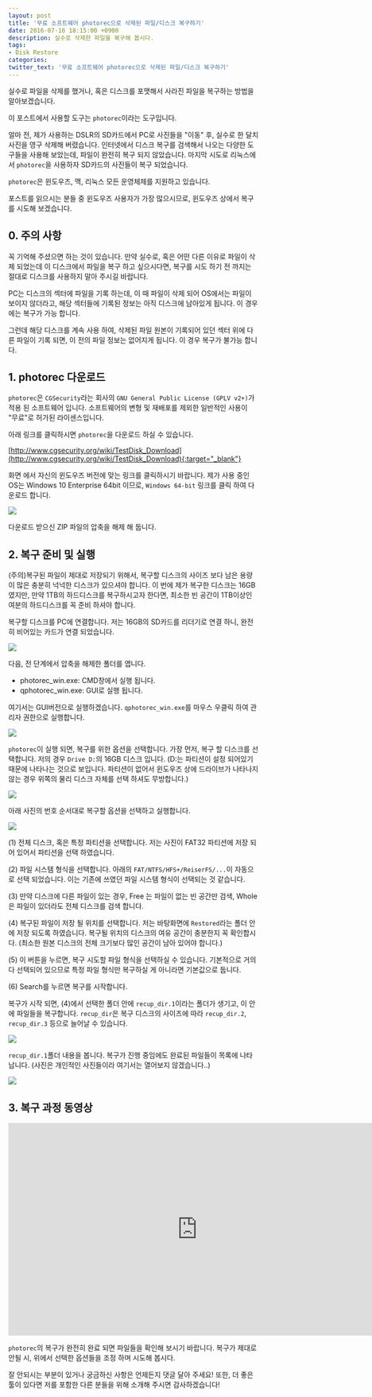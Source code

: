 ```yaml
---
layout: post
title: '무료 소프트웨어 photorec으로 삭제된 파일/디스크 복구하기'
date: 2016-07-16 18:15:00 +0900
description: 실수로 삭제한 파일을 복구해 봅시다.
tags:
- Disk Restore
categories:
twitter_text: '무료 소프트웨어 photorec으로 삭제된 파일/디스크 복구하기'
---
```


실수로 파일을 삭제를 했거나, 혹은 디스크를 포맷해서 사라진 파일을 복구하는 방법을 알아보겠습니다.

이 포스트에서 사용할 도구는 `photorec`이라는 도구입니다.

얼마 전, 제가 사용하는 DSLR의 SD카드에서 PC로 사진들을 "이동" 후, 실수로 한 달치 사진을 영구 삭제해 버렸습니다. 인터넷에서 디스크 복구를 검색해서 나오는 다양한 도구들을 사용해 보았는데, 파일이 완전히 복구 되지 않았습니다. 마지막 시도로 리눅스에서 `photorec`을 사용하자 SD카드의 사진들이 복구 되었습니다.

`photorec`은 윈도우즈, 맥, 리눅스 모든 운영체제를 지원하고 있습니다.

포스트를 읽으시는 분들 중 윈도우즈 사용자가 가장 많으시므로, 윈도우즈 상에서 복구를 시도해 보겠습니다.

## 0. 주의 사항

꼭 기억해 주셨으면 하는 것이 있습니다. 만약 실수로, 혹은 어떤 다른 이유로 파일이 삭제 되었는데 이 디스크에서 파일을 복구 하고 싶으시다면, 복구를 시도 하기 전 까지는 절대로 디스크를 사용하지 말아 주시길 바랍니다.

PC는 디스크의 섹터에 파일을 기록 하는데, 이 때 파일이 삭제 되어 OS에서는 파일이 보이지 않더라고, 해당 섹터들에 기록된 정보는 아직 디스크에 남아있게 됩니다. 이 경우에는 복구가 가능 합니다.

그런데 해당 디스크를 계속 사용 하여, 삭제된 파일 원본이 기록되어 있던 섹터 위에 다른 파일이 기록 되면, 이 전의 파일 정보는 없어지게 됩니다. 이 경우 복구가 불가능 합니다.

## 1. photorec 다운로드

`photorec`은 `CGSecurity`라는 회사의 `GNU General Public License (GPLV v2+)`가 적용 된 소프트웨어 입니다. 소프트웨어의 변형 및 재배포를 제외한 일반적인 사용이 "무료"로 허가된 라이센스입니다.

아래 링크를 클릭하시면 `photorec`을 다운로드 하실 수 있습니다.

[http://www.cgsecurity.org/wiki/TestDisk_Download](http://www.cgsecurity.org/wiki/TestDisk_Download){:target="_blank"}

화면 에서 자신의 윈도우즈 버전에 맞는 링크를 클릭하시기 바랍니다. 제가 사용 중인 OS는 Windows 10 Enterprise 64bit 이므로, `Windows 64-bit` 링크를 클릭 하여 다운로드 합니다.

<a href="https://minibrary.comblogimg/img-2016-0716-001.png" data-lightbox="354"><img src="https://minibrary.comblogimg/img-2016-0716-001.png"></a>

다운로드 받으신 ZIP 파일의 압축을 해제 해 둡니다.

## 2. 복구 준비 및 실행

(주의)복구된 파일이 제대로 저장되기 위해서, 복구할 디스크의 사이즈 보다 남은 용량이 많은 충분히 넉넉한 디스크가 있으셔야 합니다. 이 번에 제가 복구한 디스크는 16GB 였지만, 만약 1TB의 하드디스크를 복구하시고자 한다면, 최소한 빈 공간이 1TB이상인 여분의 하드디스크를 꼭 준비 하셔야 합니다.

복구할 디스크를 PC에 연결합니다. 저는 16GB의 SD카드를 리더기로 연결 하니, 완전히 비어있는 카드가 연결 되었습니다.

<a href="https://minibrary.comblogimg/img-2016-0716-002.png" data-lightbox="354"><img src="https://minibrary.comblogimg/img-2016-0716-002.png"></a>

다음, 전 단계에서 압축을 해제한 폴더를 엽니다.

* photorec_win.exe: CMD창에서 실행 됩니다.
* qphotorec_win.exe: GUI로 실행 됩니다.

여기서는 GUI버전으로 실행하겠습니다. `qphotorec_win.exe`를 마우스 우클릭 하여 관리자 권한으로 실행합니다.

<a href="https://minibrary.comblogimg/img-2016-0716-003.png" data-lightbox="354"><img src="https://minibrary.comblogimg/img-2016-0716-003.png"></a>

`photorec`이 실행 되면, 복구를 위한 옵션을 선택합니다. 가장 먼저, 복구 할 디스크를 선택합니다. 저의 경우 `Drive D:`의 16GB 디스크 입니다. (D:는 파티션이 설정 되어있기 때문에 나타나는 것으로 보입니다. 파티션이 없어서 윈도우즈 상에 드라이브가 나타나지 않는 경우 위쪽의 물리 디스크 자체를 선택 하셔도 무방합니다.)

<a href="https://minibrary.comblogimg/img-2016-0716-004.png" data-lightbox="354"><img src="https://minibrary.comblogimg/img-2016-0716-004.png"></a>

아래 사진의 번호 순서대로 복구할 옵션을 선택하고 실행합니다.

<a href="https://minibrary.comblogimg/img-2016-0716-005.png" data-lightbox="354"><img src="https://minibrary.comblogimg/img-2016-0716-005.png"></a>

(1) 전체 디스크, 혹은 특정 파티션을 선택합니다. 저는 사진이 FAT32 파티션에 저장 되어 있어서 파티션을 선택 하였습니다.

(2) 파일 시스템 형식을 선택합니다. 아래의 `FAT/NTFS/HFS+/ReiserFS/...`이 자동으로 선택 되었습니다. 이는 기존에 쓰였던 파일 시스템 형식이 선택되는 것 같습니다.

(3) 만약 디스크에 다른 파일이 있는 경우, Free 는 파일이 없는 빈 공간만 검색, Whole은 파일이 있더라도 전체 디스크를 검색 합니다.

(4) 복구된 파일이 저장 될 위치를 선택합니다. 저는 바탕화면에 `Restored`라는 폴더 안에 저장 되도록 하였습니다. 복구될 위치의 디스크의 여유 공간이 충분한지 꼭 확인합시다. (최소한 원본 디스크의 전체 크기보다 많인 공간이 남아 있어야 합니다.)

(5) 이 버튼을 누르면, 복구 시도할 파일 형식을 선택하실 수 있습니다. 기본적으로 거의 다 선택되어 있으므로 특정 파일 형식만 복구하실 게 아니라면 기본값으로 둡니다.

(6) Search를 누르면 복구를 시작합니다.

복구가 시작 되면, (4)에서 선택한 폴더 안에 `recup_dir.1`이라는 폴더가 생기고, 이 안에 파일들을 복구합니다. `recup_dir`은 복구 디스크의 사이즈에 따라 `recup_dir.2`, `recup_dir.3` 등으로 늘어날 수 있습니다.

<a href="https://minibrary.comblogimg/img-2016-0716-007.png" data-lightbox="354"><img src="https://minibrary.comblogimg/img-2016-0716-007.png"></a>

`recup_dir.1`폴더 내용을 봅니다. 복구가 진행 중임에도 완료된 파일들이 목록에 나타 납니다. (사진은 개인적인 사진들이라 여기서는 열어보지 않겠습니다..)

<a href="https://minibrary.comblogimg/img-2016-0716-008.png" data-lightbox="354"><img src="https://minibrary.comblogimg/img-2016-0716-008.png"></a>


## 3. 복구 과정 동영상

<iframe width="760" height="428" src="https://www.youtube.com/embed/qCockwt51Yo" frameborder="0" allowfullscreen></iframe>

`photorec`의 복구가 완전히 완료 되면 파일들을 확인해 보시기 바랍니다. 복구가 제대로 안될 시, 위에서 선택한 옵션들을 조정 하며 시도해 봅시다.

잘 안되시는 부분이 있거나 궁금하신 사항은 언제든지 댓글 달아 주세요! 또한, 더 좋은 툴이 있다면 저를 포함한 다른 분들을 위해 소개해 주시면 감사하겠습니다!
